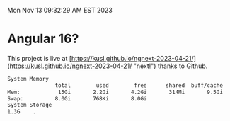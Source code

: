 Mon Nov 13 09:32:29 AM EST 2023

# Angular 16?


This project is live at [https://kusl.github.io/ngnext-2023-04-21/](https://kusl.github.io/ngnext-2023-04-21/ "next!") thanks to Github.

```bash
System Memory
               total        used        free      shared  buff/cache   available
Mem:            15Gi       2.2Gi       4.2Gi       314Mi       9.5Gi        13Gi
Swap:          8.0Gi       768Ki       8.0Gi
System Storage
1.3G	.
```
```bash
